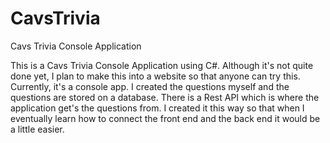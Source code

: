 # CavsTrivia
Cavs Trivia Console Application

This is a Cavs Trivia Console Application using C#. Although it's not quite done yet, I plan to make this into a website so that anyone can try this. Currently, it's a console app. I created the questions myself and the questions are stored on a database. There is a Rest API which is where the application get's the questions from. I created it this way so that when I eventually learn how to connect the front end and the back end it would be a little easier. 
